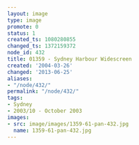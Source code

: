 ```yaml
---
layout: image
type: image
promote: 0
status: 1
created_ts: 1080280855
changed_ts: 1372159372
node_id: 432
title: 01359 - Sydney Harbour Widescreen
created: '2004-03-26'
changed: '2013-06-25'
aliases:
- "/node/432/"
permalink: "/node/432/"
tags:
- Sydney
- 2003/10 - October 2003
images:
- src: image/images/1359-61-pan-432.jpg
  name: 1359-61-pan-432.jpg
---
```


